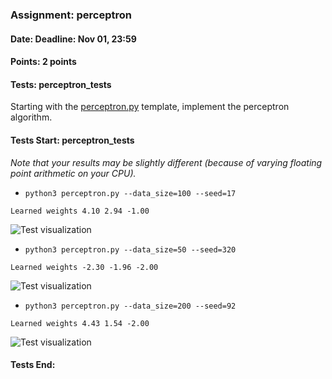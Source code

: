 ### Assignment: perceptron
#### Date: Deadline: Nov 01, 23:59
#### Points: 2 points
#### Tests: perceptron_tests

Starting with the [perceptron.py](https://github.com/ufal/npfl129/tree/past-2122/labs/03/perceptron.py)
template, implement the perceptron algorithm.

#### Tests Start: perceptron_tests
_Note that your results may be slightly different (because of varying floating point arithmetic on your CPU)._
- `python3 perceptron.py --data_size=100 --seed=17`
```
Learned weights 4.10 2.94 -1.00
```
![Test visualization](//ufal.mff.cuni.cz/~straka/courses/npfl129/2122/tasks/figures/perceptron_1.svgz)
- `python3 perceptron.py --data_size=50 --seed=320`
```
Learned weights -2.30 -1.96 -2.00
```
![Test visualization](//ufal.mff.cuni.cz/~straka/courses/npfl129/2122/tasks/figures/perceptron_2.svgz)
- `python3 perceptron.py --data_size=200 --seed=92`
```
Learned weights 4.43 1.54 -2.00
```
![Test visualization](//ufal.mff.cuni.cz/~straka/courses/npfl129/2122/tasks/figures/perceptron_3.svgz)
#### Tests End:

